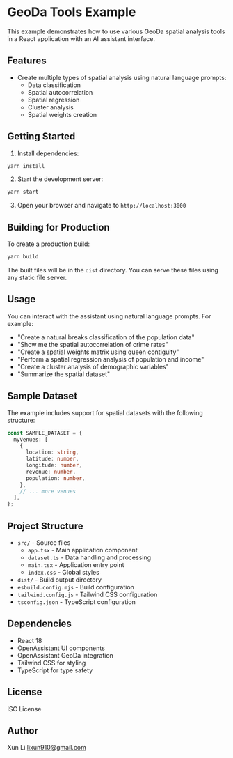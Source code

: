 # GeoDa Tools Example

This example demonstrates how to use various GeoDa spatial analysis tools in a React application with an AI assistant interface.

## Features

- Create multiple types of spatial analysis using natural language prompts:
  - Data classification
  - Spatial autocorrelation
  - Spatial regression
  - Cluster analysis
  - Spatial weights creation

## Getting Started

1. Install dependencies:

```bash
yarn install
```

2. Start the development server:

```bash
yarn start
```

3. Open your browser and navigate to `http://localhost:3000`

## Building for Production

To create a production build:

```bash
yarn build
```

The built files will be in the `dist` directory. You can serve these files using any static file server.

## Usage

You can interact with the assistant using natural language prompts. For example:

- "Create a natural breaks classification of the population data"
- "Show me the spatial autocorrelation of crime rates"
- "Create a spatial weights matrix using queen contiguity"
- "Perform a spatial regression analysis of population and income"
- "Create a cluster analysis of demographic variables"
- "Summarize the spatial dataset"

## Sample Dataset

The example includes support for spatial datasets with the following structure:

```typescript
const SAMPLE_DATASET = {
  myVenues: [
    {
      location: string,
      latitude: number,
      longitude: number,
      revenue: number,
      population: number,
    },
    // ... more venues
  ],
};
```

## Project Structure

- `src/` - Source files
  - `app.tsx` - Main application component
  - `dataset.ts` - Data handling and processing
  - `main.tsx` - Application entry point
  - `index.css` - Global styles
- `dist/` - Build output directory
- `esbuild.config.mjs` - Build configuration
- `tailwind.config.js` - Tailwind CSS configuration
- `tsconfig.json` - TypeScript configuration

## Dependencies

- React 18
- OpenAssistant UI components
- OpenAssistant GeoDa integration
- Tailwind CSS for styling
- TypeScript for type safety

## License

ISC License

## Author

Xun Li <lixun910@gmail.com>
